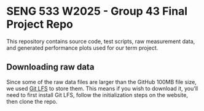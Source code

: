 # SENG 533 W2025 - Group 43 Final Project Repo

This repository contains source code, test scripts, raw measurement data, and generated performance plots used for our term project.

## Downloading raw data

Since some of the raw data files are larger than the GitHub 100MB file size, we used [Git LFS](https://git-lfs.com/) to store them. This means if you wish to download it, you'll need to first install Git LFS, follow the initialization steps on the website, then clone the repo.